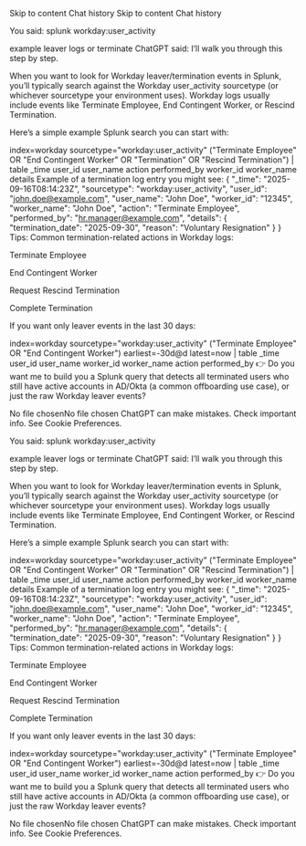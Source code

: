 Skip to content
Chat history
Skip to content
Chat history

You said:
splunk workday:user_activity 

example leaver logs or terminate
ChatGPT said:
I’ll walk you through this step by step.

When you want to look for Workday leaver/termination events in Splunk, you’ll typically search against the Workday user_activity sourcetype (or whichever sourcetype your environment uses). Workday logs usually include events like Terminate Employee, End Contingent Worker, or Rescind Termination.

Here’s a simple example Splunk search you can start with:

index=workday sourcetype="workday:user_activity"
("Terminate Employee" OR "End Contingent Worker" OR "Termination" OR "Rescind Termination")
| table _time user_id user_name action performed_by worker_id worker_name details
Example of a termination log entry you might see:
{
  "_time": "2025-09-16T08:14:23Z",
  "sourcetype": "workday:user_activity",
  "user_id": "john.doe@example.com",
  "user_name": "John Doe",
  "worker_id": "12345",
  "worker_name": "John Doe",
  "action": "Terminate Employee",
  "performed_by": "hr.manager@example.com",
  "details": {
    "termination_date": "2025-09-30",
    "reason": "Voluntary Resignation"
  }
}
Tips:
Common termination-related actions in Workday logs:

Terminate Employee

End Contingent Worker

Request Rescind Termination

Complete Termination

If you want only leaver events in the last 30 days:

index=workday sourcetype="workday:user_activity"
("Terminate Employee" OR "End Contingent Worker")
earliest=-30d@d latest=now
| table _time user_id user_name worker_id worker_name action performed_by
👉 Do you want me to build you a Splunk query that detects all terminated users who still have active accounts in AD/Okta (a common offboarding use case), or just the raw Workday leaver events?




No file chosenNo file chosen
ChatGPT can make mistakes. Check important info. See Cookie Preferences.

You said:
splunk workday:user_activity 

example leaver logs or terminate
ChatGPT said:
I’ll walk you through this step by step.

When you want to look for Workday leaver/termination events in Splunk, you’ll typically search against the Workday user_activity sourcetype (or whichever sourcetype your environment uses). Workday logs usually include events like Terminate Employee, End Contingent Worker, or Rescind Termination.

Here’s a simple example Splunk search you can start with:

index=workday sourcetype="workday:user_activity"
("Terminate Employee" OR "End Contingent Worker" OR "Termination" OR "Rescind Termination")
| table _time user_id user_name action performed_by worker_id worker_name details
Example of a termination log entry you might see:
{
  "_time": "2025-09-16T08:14:23Z",
  "sourcetype": "workday:user_activity",
  "user_id": "john.doe@example.com",
  "user_name": "John Doe",
  "worker_id": "12345",
  "worker_name": "John Doe",
  "action": "Terminate Employee",
  "performed_by": "hr.manager@example.com",
  "details": {
    "termination_date": "2025-09-30",
    "reason": "Voluntary Resignation"
  }
}
Tips:
Common termination-related actions in Workday logs:

Terminate Employee

End Contingent Worker

Request Rescind Termination

Complete Termination

If you want only leaver events in the last 30 days:

index=workday sourcetype="workday:user_activity"
("Terminate Employee" OR "End Contingent Worker")
earliest=-30d@d latest=now
| table _time user_id user_name worker_id worker_name action performed_by
👉 Do you want me to build you a Splunk query that detects all terminated users who still have active accounts in AD/Okta (a common offboarding use case), or just the raw Workday leaver events?




No file chosenNo file chosen
ChatGPT can make mistakes. Check important info. See Cookie Preferences.
